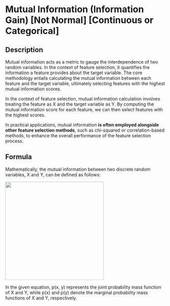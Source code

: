 # Mutual Information (Information Gain) [Not Normal] [Continuous or Categorical]

## Description

Mutual information acts as a metric to gauge the interdependence of two random variables. In the context of feature selection, it quantifies the information a feature provides about the target variable. The core methodology entails calculating the mutual information between each feature and the target variable, ultimately selecting features with the highest mutual information scores.

In the context of feature selection, mutual information calculation involves treating the feature as X and the target variable as Y. By computing the mutual information score for each feature, we can then select features with the highest scores.

In practical applications, mutual information **is often employed alongside other feature selection methods**, such as chi-squared or correlation-based methods, to enhance the overall performance of the feature selection process.

## Formula

Mathematically, the mutual information between two discrete random variables, X and Y, can be defined as follows:

<img src="image1.png" style="width:3.22525in" />

In the given equation, p(x, y) represents the joint probability mass function of X and Y, while p(x) and p(y) denote the marginal probability mass functions of X and Y, respectively.
